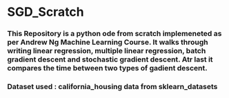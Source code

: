# SGD_Scratch
### This Repository is a python ode from scratch implemeneted as per Andrew Ng Machine Learning Course. It walks through writing linear regression, multiple linear regression, batch gradient descent and stochastic gradient descent. Atr last it compares the time between two types of gadient descent. 

### Dataset used : california_housing data from sklearn_datasets
